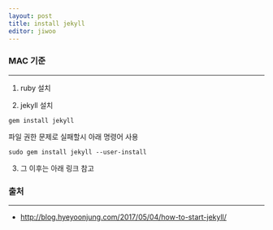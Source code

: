 ```yaml
---
layout: post
title: install jekyll
editor: jiwoo
---
```


### MAC 기준
***
1. ruby 설치

2. jekyll 설치

  ~~~
  gem install jekyll
  ~~~
  파일 권한 문제로 실패할시 아래 명령어 사용
  ~~~
  sudo gem install jekyll --user-install
  ~~~

3. 그 이후는 아래 링크 참고

### 출처
***
* <http://blog.hyeyoonjung.com/2017/05/04/how-to-start-jekyll/>
